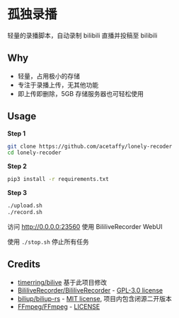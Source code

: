 # 孤独录播

轻量的录播脚本，自动录制 bilibili 直播并投稿至 bilibili

## Why

- 轻量，占用极小的存储
- 专注于录播上传，无其他功能
- 即上传即删除，5GB 存储服务器也可轻松使用

## Usage

**Step 1**

```bash
git clone https://github.com/acetaffy/lonely-recoder
cd lonely-recoder
```

**Step 2**

```bash
pip3 install -r requirements.txt
```

**Step 3**

```bash
./upload.sh
./record.sh
```

访问 http://0.0.0.0:23560 使用 BililiveRecorder WebUI

使用 `./stop.sh` 停止所有任务

## Credits

- [timerring/bilive](https://github.com/timerring/bilive) 基于此项目修改
- [BililiveRecorder/BililiveRecorder](https://github.com/BililiveRecorder/BililiveRecorder) - [GPL-3.0 license](https://github.com/BililiveRecorder/BililiveRecorder#GPL-3.0-1-ov-file)
- [biliup/biliup-rs](https://github.com/biliup/biliup-rs) - [MIT license](https://github.com/biliup/biliup-rs#MIT-1-ov-file), 项目内包含闭源二开版本
- [FFmpeg/FFmpeg](https://github.com/FFmpeg/FFmpeg) - [LICENSE](https://github.com/FFmpeg/FFmpeg/blob/master/LICENSE.md)

 
